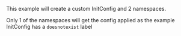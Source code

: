 This example will create a custom InitConfig and 2 namespaces.

Only 1 of the namespaces will get the config applied as the example InitConfig has a `doesnotexist` label
